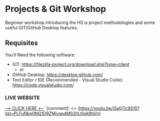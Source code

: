 # Projects & Git Workshop
Beginner workshop introducing the HS is project methodologies and some useful GIT/GitHub Desktop features.


## Requisites
You'll Need the following software:

 * GIT: https://filezilla-project.org/download.php?type=client  
	+ or
 * GitHub Desktop: https://desktop.github.com/
 * Text Editor / IDE (Recommended - Visual Studio Code): https://code.visualstudio.com/


### LIVE WEBSITE
[--> CLICK HERE <--](https://hackerschool.github.io/projects_git_workshop/)´
[comment]: <> (https://youtu.be/j5a0jTc9S10?list=PLFuNbp0NQ1D9ZMiyspdMS2hLtliqk9hVn)


[//]: <> (This is also a comment.)